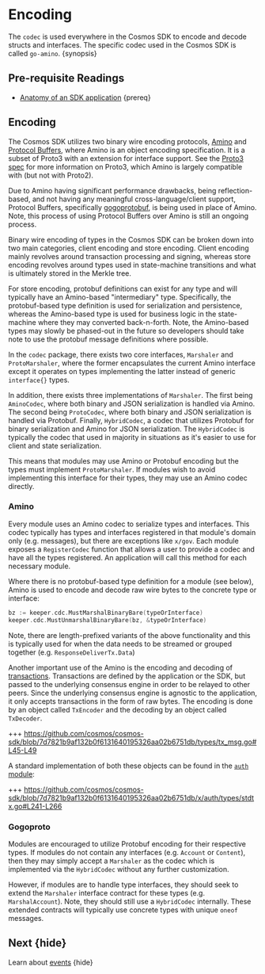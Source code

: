 <!--
order: 6
-->

# Encoding

The `codec` is used everywhere in the Cosmos SDK to encode and decode structs and interfaces. The specific codec used in the Cosmos SDK is called `go-amino`. {synopsis}

## Pre-requisite Readings

- [Anatomy of an SDK application](../basics/app-anatomy.md) {prereq}

## Encoding

The Cosmos SDK utilizes two binary wire encoding protocols, [Amino](https://github.com/tendermint/go-amino/)
and [Protocol Buffers](https://developers.google.com/protocol-buffers), where Amino
is an object encoding specification. It is a subset of Proto3 with an extension for
interface support. See the [Proto3 spec](https://developers.google.com/protocol-buffers/docs/proto3)
for more information on Proto3, which Amino is largely compatible with (but not with Proto2).

Due to Amino having significant performance drawbacks, being reflection-based, and
not having any meaningful cross-language/client support, Protocol Buffers, specifically
[gogoprotobuf](https://github.com/gogo/protobuf/), is being used in place of Amino.
Note, this process of using Protocol Buffers over Amino is still an ongoing process.

Binary wire encoding of types in the Cosmos SDK can be broken down into two main
categories, client encoding and store encoding. Client encoding mainly revolves
around transaction processing and signing, whereas store encoding revolves around
types used in state-machine transitions and what is ultimately stored in the Merkle
tree.

For store encoding, protobuf definitions can exist for any type and will typically
have an Amino-based "intermediary" type. Specifically, the protobuf-based type
definition is used for serialization and persistence, whereas the Amino-based type
is used for business logic in the state-machine where they may converted back-n-forth.
Note, the Amino-based types may slowly be phased-out in the future so developers
should take note to use the protobuf message definitions where possible.

In the `codec` package, there exists two core interfaces, `Marshaler` and `ProtoMarshaler`,
where the former encapsulates the current Amino interface except it operates on
types implementing the latter instead of generic `interface{}` types.

In addition, there exists three implementations of `Marshaler`. The first being
`AminoCodec`, where both binary and JSON serialization is handled via Amino. The
second being `ProtoCodec`, where both binary and JSON serialization is handled
via Protobuf. Finally, `HybridCodec`, a codec that utilizes Protobuf for binary
serialization and Amino for JSON serialization. The `HybridCodec` is typically
the codec that used in majority in situations as it's easier to use for client
and state serialization.

This means that modules may use Amino or Protobuf encoding but the types must
implement `ProtoMarshaler`. If modules wish to avoid implementing this interface
for their types, they may use an Amino codec directly.

### Amino

Every module uses an Amino codec to serialize types and interfaces. This codec typically
has types and interfaces registered in that module's domain only (e.g. messages),
but there are exceptions like `x/gov`. Each module exposes a `RegisterCodec` function
that allows a user to provide a codec and have all the types registered. An application
will call this method for each necessary module.

Where there is no protobuf-based type definition for a module (see below), Amino
is used to encode and decode raw wire bytes to the concrete type or interface:

```go
bz := keeper.cdc.MustMarshalBinaryBare(typeOrInterface)
keeper.cdc.MustUnmarshalBinaryBare(bz, &typeOrInterface)
```

Note, there are length-prefixed variants of the above functionality and this is
typically used for when the data needs to be streamed or grouped together
(e.g. `ResponseDeliverTx.Data`)

Another important use of the Amino is the encoding and decoding of
[transactions](./transactions.md). Transactions are defined by the application or
the SDK, but passed to the underlying consensus engine in order to be relayed to
other peers. Since the underlying consensus engine is agnostic to the application,
it only accepts transactions in the form of raw bytes. The encoding is done by an
object called `TxEncoder` and the decoding by an object called `TxDecoder`.

+++ https://github.com/cosmos/cosmos-sdk/blob/7d7821b9af132b0f6131640195326aa02b6751db/types/tx_msg.go#L45-L49

A standard implementation of both these objects can be found in the [`auth` module](https://github.com/cosmos/cosmos-sdk/blob/master/x/auth):

+++ https://github.com/cosmos/cosmos-sdk/blob/7d7821b9af132b0f6131640195326aa02b6751db/x/auth/types/stdtx.go#L241-L266

### Gogoproto

Modules are encouraged to utilize Protobuf encoding for their respective types.
If modules do not contain any interfaces (e.g. `Account` or `Content`), then they
may simply accept a `Marshaler` as the codec which is implemented via the `HybridCodec`
without any further customization.

However, if modules are to handle type interfaces, they should seek to extend the
`Marshaler` interface contract for these types (e.g. `MarshalAccount`). Note, they
should still use a `HybridCodec` internally. These extended contracts will typically
use concrete types with unique `oneof` messages.

## Next {hide}

Learn about [events](./events.md) {hide}
